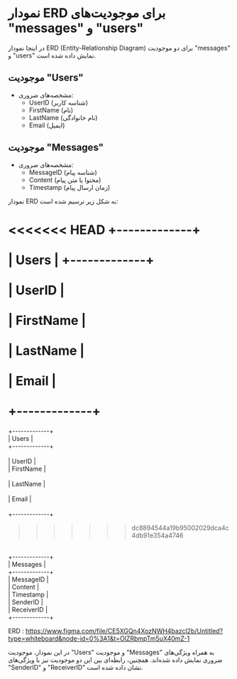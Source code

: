 # نمودار ERD برای موجودیت‌های "messages" و "users"

در اینجا نمودار ERD (Entity-Relationship Diagram) برای دو موجودیت "messages" و "users" نمایش داده شده است.

## موجودیت "Users"

- مشخصه‌های ضروری:
  - UserID (شناسه کاربر)
  - FirstName (نام)
  - LastName (نام خانوادگی)
  - Email (ایمیل)

## موجودیت "Messages"

- مشخصه‌های ضروری:
  - MessageID (شناسه پیام)
  - Content (محتوا یا متن پیام)
  - Timestamp (زمان ارسال پیام)

نمودار ERD به شکل زیر ترسیم شده است:

<<<<<<< HEAD
+-------------+ <br />  
| Users |
+-------------+ <br />  
| UserID | <br />  
| FirstName | <br />  
| LastName | <br />  
| Email | <br />  
+-------------+ <br />  
=======
+-------------+<br /> 
| Users |<br /> 
+-------------+<br />  
| UserID |<br /> 
| FirstName |<br />  
| LastName |<br />  
| Email |<br />  
+-------------+<br />  
>>>>>>> dc8894544a19b95002029dca4c4db91e354a4746
 <br />  
+-------------+<br />
| Messages |<br />
+-------------+<br />
| MessageID |<br />
| Content |<br />
| Timestamp |<br />
| SenderID |<br />
| ReceiverID |<br />
+-------------+<br />

ERD : https://www.figma.com/file/CE5XGQn4XozNWH4bazcl2b/Untitled?type=whiteboard&node-id=0%3A1&t=OlZRbmpTm5uX40mZ-1

در این نمودار، موجودیت "Users" و موجودیت "Messages" به همراه ویژگی‌های ضروری نمایش داده شده‌اند. همچنین، رابطه‌ای بین این دو موجودیت نیز با ویژگی‌های "SenderID" و "ReceiverID" نشان داده شده است.
